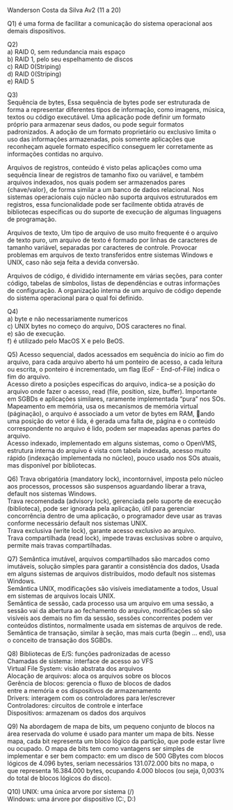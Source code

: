 Wanderson Costa da Silva Av2 (11 a 20)   

Q1) é uma forma de facilitar a comunicação do sistema operacional aos demais dispositivos. 

Q2)   
a) RAID 0, sem redundancia mais espaço   
b) RAID 1, pelo seu espelhamento de discos   
c) RAID 0(Striping)   
d) RAID 0(Striping)   
e) RAID 5

Q3)   
Sequência de bytes, Essa sequência de bytes pode ser estruturada de forma a representar diferentes tipos de informação, como imagens, música, textos ou código executável. Uma aplicação pode definir um formato próprio para armazenar seus dados, ou pode seguir formatos padronizados. A adoção de um formato proprietário ou exclusivo limita o uso das informações armazenadas, pois somente aplicações que reconheçam aquele formato específico conseguem ler corretamente as informações contidas no arquivo.   

Arquivos de registros, conteúdo é visto pelas aplicações como uma sequência linear de registros de tamanho fixo ou variável, e também arquivos indexados, nos quais podem ser armazenados pares {chave/valor}, de forma similar a um banco de dados relacional. Nos sistemas operacionais cujo núcleo não suporta arquivos estruturados em registros, essa funcionalidade pode ser facilmente obtida através de bibliotecas específicas ou do suporte de execução de algumas linguagens de programação.   

Arquivos de texto, Um tipo de arquivo de uso muito frequente é o arquivo de texto puro, um arquivo de texto é formado por linhas de caracteres de tamanho variável, separadas por caracteres de controle. Provocar problemas em arquivos de texto transferidos entre sistemas Windows e UNIX, caso não seja feita a devida conversão.   

Arquivos de código, é dividido internamente em várias seções, para conter código, tabelas de símbolos, listas de dependências e outras informações de configuração. A organização interna de um arquivo de código depende do sistema operacional para o qual foi definido.   

Q4)   
a) byte e não necessariamente numericos   
c) UNIX bytes no começo do arquivo, DOS caracteres no final.   
e) são de execução.   
f) é utilizado pelo MacOS X e pelo BeOS.   

Q5) Acesso sequencial, dados acessados em sequência do início ao fim do arquivo, para cada arquivo aberto há um ponteiro de acesso, a cada leitura ou escrita, o ponteiro é incrementado, um flag (EoF - End-of-File) indica o fim do arquivo.   
Acesso direto a posições específicas do arquivo, indica-se a posição do arquivo onde fazer o acesso, read (file, position, size, buffer). Importante em SGBDs e aplicações similares, raramente implementada “pura” nos SOs.   
Mapeamento em memória, usa os mecanismos de memória virtual (páginação), o arquivo é associado a um vetor de bytes em RAM, ando uma posição do vetor é lida, é gerada uma falta de, página e o conteúdo correspondente no arquivo é lido, podem ser mapeadas apenas partes do arquivo.   
Acesso indexado, implementado em alguns sistemas, como o OpenVMS, estrutura interna do arquivo é vista com tabela indexada, acesso muito rápido (indexação implementada no núcleo), pouco usado nos SOs atuais, mas disponível por bibliotecas.   

Q6) Trava obrigatória (mandatory lock), incontornável, imposta pelo núcleo aos processos, processos são suspensos aguardando liberar a trava, default nos sistemas Windows.   
Trava recomendada (advisory lock), gerenciada pelo suporte de execução (biblioteca), pode ser ignorada pela aplicação, útil para gerenciar concorrência dentro de uma aplicação, o programador deve usar as travas conforme necessário default nos sistemas UNIX.   
Trava exclusiva (write lock), garante acesso exclusivo ao arquivo.   
Trava compartilhada (read lock), impede travas exclusivas sobre o arquivo, permite mais travas compartilhadas.   

Q7) Semântica imutável, arquivos compartilhados são marcados como imutáveis, solução simples para garantir a consistência dos dados, Usada em alguns sistemas de arquivos distribuídos, modo default nos sistemas Windows.   
Semântica UNIX, modificações são visíveis imediatamente a todos, Usual em sistemas de arquivos locais UNIX.   
Semântica de sessão, cada processo usa um arquivo em uma sessão, a sessão vai da abertura ao fechamento do arquivo, modificações só são visíveis aos demais no fim da sessão, sessões concorrentes podem ver conteúdos distintos, normalmente usada em sistemas de arquivos de rede.   
Semântica de transação, similar à seção, mas mais curta (begin ... end), usa o conceito de transação dos SGBDs.   

Q8) Bibliotecas de E/S: funções padronizadas de acesso   
Chamadas de sistema: interface de acesso ao VFS   
Virtual File System: visão abstrata dos arquivos   
Alocação de arquivos: aloca os arquivos sobre os blocos   
Gerência de blocos: gerencia o fluxo de blocos de dados   
entre a memória e os dispositivos de armazenamento   
Drivers: interagem com os controladores para ler/escrever   
Controladores: circuitos de controle e interface   
Dispositivos: armazenam os dados dos arquivos   

Q9) Na abordagem de mapa de bits, um pequeno conjunto de blocos na área reservada do volume é usado para manter um mapa de bits. Nesse mapa, cada bit representa um bloco lógico da partição, que pode estar livre ou ocupado. O mapa de bits tem como vantagens ser simples de implementar e ser bem compacto: em um disco de 500 GBytes com blocos lógicos de 4.096 bytes, seriam necessários 131.072.000 bits no mapa, o que representa 16.384.000 bytes, ocupando 4.000 blocos (ou seja, 0,003% do total de blocos lógicos do disco).   

Q10) UNIX: uma única arvore por sistema (/)   
Windows: uma árvore por dispositivo (C:, D:)
